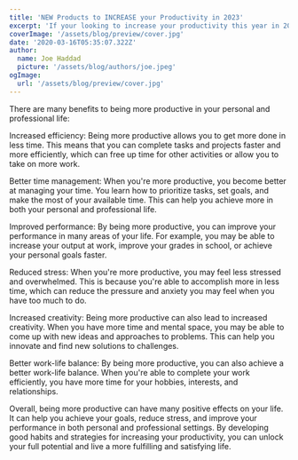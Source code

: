 ```yaml
---
title: 'NEW Products to INCREASE your Productivity in 2023'
excerpt: 'If your looking to increase your productivity this year in 2023. Then this list is a must-read for you. Learn about these break-through products and services to get the job done faster and easier!'
coverImage: '/assets/blog/preview/cover.jpg'
date: '2020-03-16T05:35:07.322Z'
author:
  name: Joe Haddad
  picture: '/assets/blog/authors/joe.jpeg'
ogImage:
  url: '/assets/blog/preview/cover.jpg'
---
```


There are many benefits to being more productive in your personal and professional life:

Increased efficiency: Being more productive allows you to get more done in less time. This means that you can complete tasks and projects faster and more efficiently, which can free up time for other activities or allow you to take on more work.

Better time management: When you're more productive, you become better at managing your time. You learn how to prioritize tasks, set goals, and make the most of your available time. This can help you achieve more in both your personal and professional life.

Improved performance: By being more productive, you can improve your performance in many areas of your life. For example, you may be able to increase your output at work, improve your grades in school, or achieve your personal goals faster.

Reduced stress: When you're more productive, you may feel less stressed and overwhelmed. This is because you're able to accomplish more in less time, which can reduce the pressure and anxiety you may feel when you have too much to do.

Increased creativity: Being more productive can also lead to increased creativity. When you have more time and mental space, you may be able to come up with new ideas and approaches to problems. This can help you innovate and find new solutions to challenges.

Better work-life balance: By being more productive, you can also achieve a better work-life balance. When you're able to complete your work efficiently, you have more time for your hobbies, interests, and relationships.

Overall, being more productive can have many positive effects on your life. It can help you achieve your goals, reduce stress, and improve your performance in both personal and professional settings. By developing good habits and strategies for increasing your productivity, you can unlock your full potential and live a more fulfilling and satisfying life.